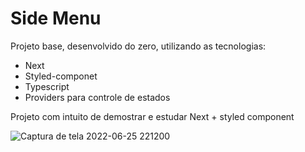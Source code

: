 # Side Menu 
Projeto base, desenvolvido do zero, utilizando as tecnologias:
 - Next
 - Styled-componet
 - Typescript
 - Providers para controle de estados
 
 Projeto com intuito de demostrar e estudar Next + styled component
 
![Captura de tela 2022-06-25 221200](https://user-images.githubusercontent.com/37216500/175834062-1ab00cd7-dce7-403d-ae89-759e90a10f65.png)
